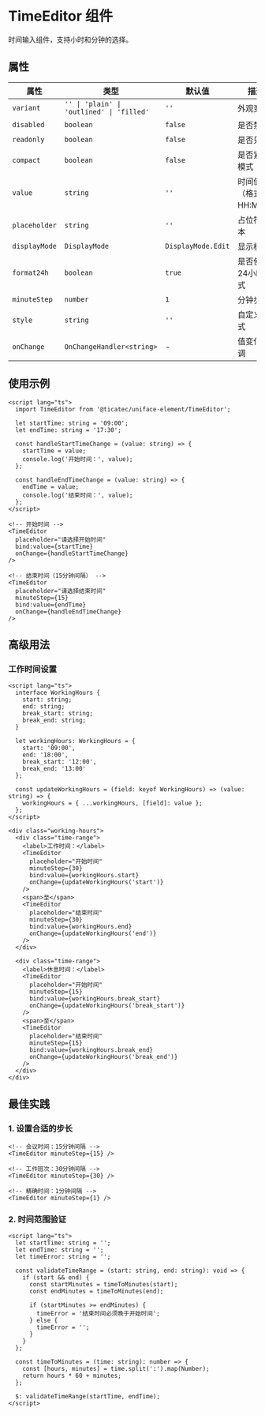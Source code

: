 # TimeEditor 组件

时间输入组件，支持小时和分钟的选择。

## 属性

| 属性 | 类型 | 默认值 | 描述 |
|------|------|--------|------|
| `variant` | `'' \| 'plain' \| 'outlined' \| 'filled'` | `''` | 外观变体 |
| `disabled` | `boolean` | `false` | 是否禁用 |
| `readonly` | `boolean` | `false` | 是否只读 |
| `compact` | `boolean` | `false` | 是否紧凑模式 |
| `value` | `string` | `''` | 时间值（格式：HH:MM） |
| `placeholder` | `string` | `''` | 占位符文本 |
| `displayMode` | `DisplayMode` | `DisplayMode.Edit` | 显示模式 |
| `format24h` | `boolean` | `true` | 是否使用24小时格式 |
| `minuteStep` | `number` | `1` | 分钟步长 |
| `style` | `string` | `''` | 自定义样式 |
| `onChange` | `OnChangeHandler<string>` | - | 值变化回调 |

## 使用示例

```svelte
<script lang="ts">
  import TimeEditor from '@ticatec/uniface-element/TimeEditor';
  
  let startTime: string = '09:00';
  let endTime: string = '17:30';
  
  const handleStartTimeChange = (value: string) => {
    startTime = value;
    console.log('开始时间：', value);
  };
  
  const handleEndTimeChange = (value: string) => {
    endTime = value;
    console.log('结束时间：', value);
  };
</script>

<!-- 开始时间 -->
<TimeEditor 
  placeholder="请选择开始时间"
  bind:value={startTime}
  onChange={handleStartTimeChange}
/>

<!-- 结束时间（15分钟间隔） -->
<TimeEditor 
  placeholder="请选择结束时间"
  minuteStep={15}
  bind:value={endTime}
  onChange={handleEndTimeChange}
/>
```

## 高级用法

### 工作时间设置
```svelte
<script lang="ts">
  interface WorkingHours {
    start: string;
    end: string;
    break_start: string;
    break_end: string;
  }
  
  let workingHours: WorkingHours = {
    start: '09:00',
    end: '18:00',
    break_start: '12:00',
    break_end: '13:00'
  };
  
  const updateWorkingHours = (field: keyof WorkingHours) => (value: string) => {
    workingHours = { ...workingHours, [field]: value };
  };
</script>

<div class="working-hours">
  <div class="time-range">
    <label>工作时间：</label>
    <TimeEditor 
      placeholder="开始时间"
      minuteStep={30}
      bind:value={workingHours.start}
      onChange={updateWorkingHours('start')}
    />
    <span>至</span>
    <TimeEditor 
      placeholder="结束时间"
      minuteStep={30}
      bind:value={workingHours.end}
      onChange={updateWorkingHours('end')}
    />
  </div>
  
  <div class="time-range">
    <label>休息时间：</label>
    <TimeEditor 
      placeholder="开始时间"
      minuteStep={15}
      bind:value={workingHours.break_start}
      onChange={updateWorkingHours('break_start')}
    />
    <span>至</span>
    <TimeEditor 
      placeholder="结束时间"
      minuteStep={15}
      bind:value={workingHours.break_end}
      onChange={updateWorkingHours('break_end')}
    />
  </div>
</div>
```

## 最佳实践

### 1. 设置合适的步长
```svelte
<!-- 会议时间：15分钟间隔 -->
<TimeEditor minuteStep={15} />

<!-- 工作班次：30分钟间隔 -->
<TimeEditor minuteStep={30} />

<!-- 精确时间：1分钟间隔 -->
<TimeEditor minuteStep={1} />
```

### 2. 时间范围验证
```svelte
<script lang="ts">
  let startTime: string = '';
  let endTime: string = '';
  let timeError: string = '';
  
  const validateTimeRange = (start: string, end: string): void => {
    if (start && end) {
      const startMinutes = timeToMinutes(start);
      const endMinutes = timeToMinutes(end);
      
      if (startMinutes >= endMinutes) {
        timeError = '结束时间必须晚于开始时间';
      } else {
        timeError = '';
      }
    }
  };
  
  const timeToMinutes = (time: string): number => {
    const [hours, minutes] = time.split(':').map(Number);
    return hours * 60 + minutes;
  };
  
  $: validateTimeRange(startTime, endTime);
</script>
```